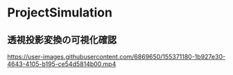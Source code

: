# ProjectSimulation 

## 透視投影変換の可視化確認
https://user-images.githubusercontent.com/6869650/155371180-1b927e30-4643-4105-b195-ce54d5814b00.mp4
